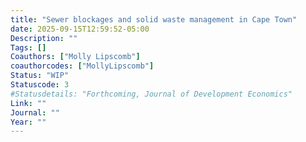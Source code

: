 ```yaml
---
title: "Sewer blockages and solid waste management in Cape Town"
date: 2025-09-15T12:59:52-05:00
Description: ""
Tags: []
Coauthors: ["Molly Lipscomb"]
coauthorcodes: ["MollyLipscomb"]
Status: "WIP"
Statuscode: 3
#Statusdetails: "Forthcoming, Journal of Development Economics"
Link: ""
Journal: ""
Year: ""
---
```

